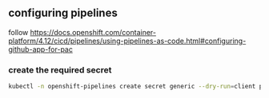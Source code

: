## configuring pipelines

follow <https://docs.openshift.com/container-platform/4.12/cicd/pipelines/using-pipelines-as-code.html#configuring-github-app-for-pac>

### create the required secret

```bash
kubectl -n openshift-pipelines create secret generic --dry-run=client pipelines-as-code-secret --from-literal github-private-key="$(cat ....private-key.pem)" --from-literal github-application-id="<an integer>" --from-literal webhook.secret="<a string>" -o yaml | kubeseal --controller-namespace=sealed-secrets -o yaml
```
